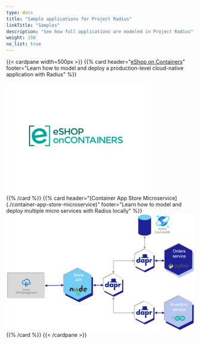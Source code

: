 ```yaml
---
type: docs
title: "Sample applications for Project Radius"
linkTitle: "Samples"
description: "See how full applications are modeled in Project Radius"
weight: 150
no_list: true
---
```


{{< cardpane width=500px >}}
{{% card header="[eShop on Containers](./eshop)" footer="Learn how to model and deploy a production-level cloud-native application with Radius" %}}
<div class="text-center">
  <a href="./eshop">
    <img src="eshop.png" alt="eShop logo">
  </a>
</div>
{{% /card %}}
{{% card header="[Container App Store Microservice](./container-app-store-microservice)" footer="Learn how to model and deploy multiple micro services with Radius locally" %}}
<div class="text-center">
  <a href="./container-app-store-microservice">
    <img src="./container-app-store-microservice.png" alt="Container app store microservice diagram">
  </a>
</div>
{{% /card %}}
{{< /cardpane >}}
